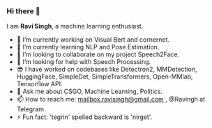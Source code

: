 ### Hi there 👋
I am **Ravi Singh**, a machine learning enthusiast.
<!--
**ravising-h/ravising-h** is a ✨ _special_ ✨ repository because its `README.md` (this file) appears on your GitHub profile.

Here are some ideas to get you started:
-->
- 🔭 I’m currently working on Visual Bert and cornernet.
- 🌱 I’m currently learning NLP and Pose Estimation.
- 👯 I’m looking to collaborate on my project Speech2Face.
- 🤔 I’m looking for help with Speech Processing.
- 😎 I have worked on codebases like Detectron2, MMDetection, HuggingFace, SimpleDet, SimpleTransformers, Open-MMlab, Tensorflow API.
- 💬 Ask me about CSGO, Machine Learning, Politics.
- 📫 How to reach me: mailbox.ravisingh@gmail.com , @Ravingh at Telegram
- ⚡ Fun fact: 'tegrin' spelled backward is 'nirget'.


